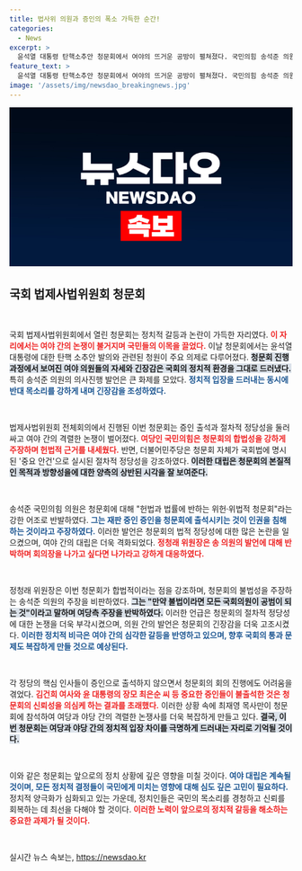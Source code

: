 ```yaml
---
title: 법사위 의원과 증인의 폭소 가득한 순간!
categories:
  - News
excerpt: >
  윤석열 대통령 탄핵소추안 청문회에서 여야의 뜨거운 공방이 펼쳐졌다. 국민의힘 송석준 의원은 불법 청문회라 주장하며 퇴장했고, 정청래 위원장이 정색하고 반박하는 등 긴장감이 고조된 가운데 웃음이 터지기도 했다. 클릭하고 자세한 내용을 확인해보세요!
feature_text: >
  윤석열 대통령 탄핵소추안 청문회에서 여야의 뜨거운 공방이 펼쳐졌다. 국민의힘 송석준 의원은 불법 청문회라 주장하며 퇴장했고, 정청래 위원장이 정색하고 반박하는 등 긴장감이 고조된 가운데 웃음이 터지기도 했다. 클릭하고 자세한 내용을 확인해보세요!
image: '/assets/img/newsdao_breakingnews.jpg'
---
```


<p><img src="/assets/img/newsdao_breakingnews.jpg" alt="koreaapp 속보" /></p>

<h2 data-ke-size="size26">국회 법제사법위원회 청문회</h2>

<p data-ke-size="size16">&nbsp;</p>

<p>국회 법제사법위원회에서 열린 청문회는 정치적 갈등과 논란이 가득한 자리였다. <b><span style="color: #ee2323;">이 자리에서는 여야 간의 논쟁이 불거지며 국민들의 이목을 끌었다.</span></b> 이날 청문회에서는 윤석열 대통령에 대한 탄핵 소추안 발의와 관련된 청원이 주요 의제로 다루어졌다. <b><span style="background-color: #21538527;">청문회 진행 과정에서 보여진 여야 의원들의 자세와 긴장감은 국회의 정치적 환경을 그대로 드러냈다.</span></b> 특히 송석준 의원의 의사진행 발언은 큰 화제를 모았다. <b><span style="color: #1a5490;">정치적 입장을 드러내는 동시에 반대 목소리를 강하게 내며 긴장감을 조성하였다.</span></b></p>

<p data-ke-size="size16">&nbsp;</p>

<p>법제사법위원회 전체회의에서 진행된 이번 청문회는 증인 출석과 절차적 정당성을 둘러싸고 여야 간의 격렬한 논쟁이 벌어졌다. <b><span style="color: #ee2323;">여당인 국민의힘은 청문회의 합법성을 강하게 주장하며 헌법적 근거를 내세웠다.</span></b> 반면, 더불어민주당은 청문회 자체가 국회법에 명시된 '중요 안건'으로 실시된 절차적 정당성을 강조하였다. <b><span style="background-color: #21538527;">이러한 대립은 청문회의 본질적인 목적과 방향성을에 대한 양측의 상반된 시각을 잘 보여준다.</span></b></p>

<p data-ke-size="size16">&nbsp;</p>

<p>송석준 국민의힘 의원은 청문회에 대해 "헌법과 법률에 반하는 위헌·위법적 청문회"라는 강한 어조로 반발하였다. <b><span style="color: #1a5490;">그는 재판 중인 증인을 청문회에 출석시키는 것이 인권을 침해하는 것이라고 주장하였다.</span></b> 이러한 발언은 청문회의 법적 정당성에 대한 많은 논란을 일으켰으며, 여야 간의 대립은 더욱 격화되었다. <b><span style="color: #ee2323;">정청래 위원장은 송 의원의 발언에 대해 반박하며 회의장을 나가고 싶다면 나가라고 강하게 대응하였다.</span></b></p>

<p data-ke-size="size16">&nbsp;</p>

<p>정청래 위원장은 이번 청문회가 합법적이라는 점을 강조하며, 청문회의 불법성을 주장하는 송석준 의원의 주장을 비판하였다. <b><span style="background-color: #21538527;">그는 "만약 불법이라면 모든 국회의원이 공범이 되는 것"이라고 말하며 여당측 주장을 반박하였다.</span></b> 이러한 언급은 청문회의 절차적 정당성에 대한 논쟁을 더욱 부각시켰으며, 의원 간의 발언은 청문회의 긴장감을 더욱 고조시켰다. <b><span style="color: #1a5490;">이러한 정치적 비극은 여야 간의 심각한 갈등을 반영하고 있으며, 향후 국회의 통과 문제도 복잡하게 만들 것으로 예상된다.</span></b></p>

<p data-ke-size="size16">&nbsp;</p>

<p>각 정당의 핵심 인사들이 증인으로 출석하지 않으면서 청문회의 회의 진행에도 어려움을 겪었다. <b><span style="color: #ee2323;">김건희 여사와 윤 대통령의 장모 최은순 씨 등 중요한 증인들이 불출석한 것은 청문회의 신뢰성을 의심케 하는 결과를 초래했다.</span></b> 이러한 상황 속에 최재영 목사만이 청문회에 참석하여 여당과 야당 간의 격렬한 논쟁사를 더욱 복잡하게 만들고 있다. <b><span style="background-color: #21538527;">결국, 이번 청문회는 여당과 야당 간의 정치적 입장 차이를 극명하게 드러내는 자리로 기억될 것이다.</span></b></p>

<p data-ke-size="size16">&nbsp;</p>

<p>이와 같은 청문회는 앞으로의 정치 상황에 깊은 영향을 미칠 것이다. <b><span style="color: #1a5490;">여야 대립은 계속될 것이며, 모든 정치적 결정들이 국민에게 미치는 영향에 대해 심도 깊은 고민이 필요하다.</span></b> 정치적 양극화가 심화되고 있는 가운데, 정치인들은 국민의 목소리를 경청하고 신뢰를 회복하는 데 최선을 다해야 할 것이다. <b><span style="color: #ee2323;">이러한 노력이 앞으로의 정치적 갈등을 해소하는 중요한 과제가 될 것이다.</span></b></p>

<p data-ke-size="size16">&nbsp;</p>
실시간 뉴스 속보는, <a href="https://newsdao.kr" rel="dofollow">https://newsdao.kr</a>


